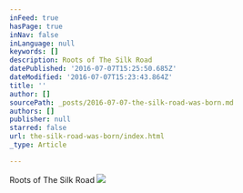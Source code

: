 ```yaml
---
inFeed: true
hasPage: true
inNav: false
inLanguage: null
keywords: []
description: Roots of The Silk Road
datePublished: '2016-07-07T15:25:50.685Z'
dateModified: '2016-07-07T15:23:43.864Z'
title: ''
author: []
sourcePath: _posts/2016-07-07-the-silk-road-was-born.md
authors: []
publisher: null
starred: false
url: the-silk-road-was-born/index.html
_type: Article

---
```

Roots of The Silk Road
![](https://the-grid-user-content.s3-us-west-2.amazonaws.com/7d3888e6-3ec0-4167-adc2-09cbb2e1139e.jpg)